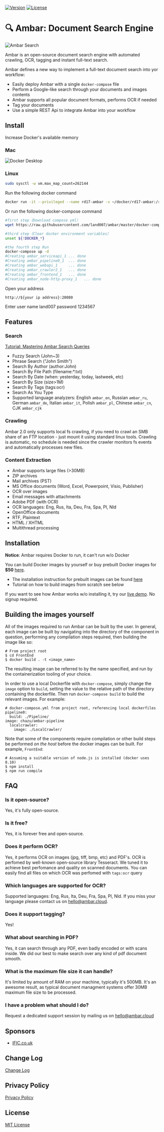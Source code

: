 [![Version](https://img.shields.io/badge/Version-v2.1.19-brightgreen.svg)](https://ambar.cloud)
[![License](https://img.shields.io/badge/License-MIT-blue.svg)](https://github.com/RD17/ambar/blob/master/License.txt)

:mag: Ambar: Document Search Engine
================================

![Ambar Search](https://ambar.cloud/img/search.gif)

Ambar is an open-source document search engine with automated crawling, OCR, tagging and instant full-text search.

Ambar defines a new way to implement a full-text document search into yor workflow:
- Easily deploy Ambar with a single `docker-compose` file
- Perform a Google-like search through your documents and images contents
- Ambar supports all popular document formats, performs OCR if needed
- Tag your documents
- Use a simple REST Api to integrate Ambar into your workflow

## Install

Increase Docker's available memory

### Mac

![Docker Desktop](https://raw.githubusercontent.com/land007/ambar/master/image/087F8C40-A159-4E7B-B0CC-F658C769DEBF.png)

### Linux

```bash
sudo sysctl -w vm.max_map_count=262144
```

Run the following docker command

```bash
docker run -it --privileged --name rd17-ambar -v ~/docker/rd17-ambar:/root/docker -p 20080:20080 -p 20022:20022 land007/rd17-ambar:latest
```

Or run the following docker-compose command

```bash
#first step（Download compose yml）
wget https://raw.githubusercontent.com/land007/ambar/master/docker-compose.yml

#third step（Clear docker environment variables）
unset ${!DOCKER_*}

#the fourth step Run
docker-compose up -d
#Creating ambar_serviceapi_1 ... done
#Creating ambar_pipeline0_1  ... done
#Creating ambar_webapi_1     ... done
#Creating ambar_crawler2_1   ... done
#Creating ambar_frontend_1   ... done
#Creating ambar_node-http-proxy_1   ... done
```

Open your address


```
http://${your ip address}:20080
```

Enter user name land007 password 1234567


## Features

### Search
[Tutorial: Mastering Ambar Search Queries](https://ambar.cloud/blog/2017/03/24/mastering-search-queries/)

* Fuzzy Search (John~3)
* Phrase Search ("John Smith")
* Search By Author (author:John)
* Search By File Path (filename:\*.txt)
* Search By Date (when: yesterday, today, lastweek, etc)
* Search By Size (size>1M)
* Search By Tags (tags:ocr)
* Search As You Type
* Supported language analyzers: English `ambar_en`, Russian `ambar_ru`, German `ambar_de`, Italian `ambar_it`, Polish `ambar_pl`, Chinese `ambar_cn`, CJK `ambar_cjk`

### Crawling

Ambar 2.0 only supports local fs crawling, if you need to crawl an SMB share of an FTP location - just mount it using standard linux tools.
Crawling is automatic, no schedule is needed since the crawler monitors fs events and automatically processes new files.

### Content Extraction

* Ambar supports large files (>30MB)
* ZIP archives
* Mail archives (PST)
* MS Office documents (Word, Excel, Powerpoint, Visio, Publisher)
* OCR over images
* Email messages with attachments
* Adobe PDF (with OCR)
* OCR languages: Eng, Rus, Ita, Deu, Fra, Spa, Pl, Nld
* OpenOffice documents
* RTF, Plaintext
* HTML / XHTML
* Multithread processing

## Installation

**Notice**: Ambar requires Docker to run, it can't run w/o Docker

You can build Docker images by yourself or buy prebuilt Docker images for **$50** [here](https://ambar.cloud/pricing/).

* The installation instruction for prebuilt images can be found [here](https://ambar.cloud/docs/installation/)
* Tutorial on how to build images from scratch see below

If you want to see how Ambar works w/o installing it, try our [live demo](https://app.ambar.cloud/). No signup required.

## Building the images yourself

All of the images required to run Ambar can be built by the user. In general, each image can be built by navigating into the directory of the component in question, performing any compilation steps required, then building the image like so:

```
# From project root
$ cd FrontEnd
$ docker build . -t <image_name>
```

The resulting image can be referred to by the name specified, and run by the containerization tooling of your choice.

In order to use a local Dockerfile with `docker-compose`, simply change the `image` option to `build`, setting the value to the relative path of the directory containing the dockerfile. Then run `docker-compose build` to build the relevant images. For example:

```
# docker-compose.yml from project root, referencing local dockerfiles
pipeline0:
  build: ./Pipeline/
image: chazu/ambar-pipeline
  localcrawler:
    image: ./LocalCrawler/
```

Note that some of the components require compilation or other build steps be performed _on the host_ before the docker images can be built. For example, `FrontEnd`:

```
# Assuming a suitable version of node.js is installed (docker uses 8.10)
$ npm install
$ npm run compile
```

## FAQ
### Is it open-source?
Yes, it's fully open-source.

### Is it free?
Yes, it is forever free and open-source.

### Does it perform OCR? 
Yes, it performs OCR on images (jpg, tiff, bmp, etc) and PDF's. OCR is perfomed by well-known open-source library Tesseract. We tuned it to achieve best perfomance and quality on scanned documents. You can easily find all files on which OCR was perfomed with `tags:ocr` query

### Which languages are supported for OCR?
Supported languages: Eng, Rus, Ita, Deu, Fra, Spa, Pl, Nld.
If you miss your language please contact us on hello@ambar.cloud.

### Does it support tagging?
Yes!

### What about searching in PDF?
Yes, it can search through any PDF, even badly encoded or with scans inside. We did our best to make search over any kind of pdf document smooth.

### What is the maximum file size it can handle?
It's limited by amount of RAM on your machine, typically it's 500MB. It's an awesome result, as typical document managment systems offer 30MB maximum file size to be processed.  

### I have a problem what should I do?
Request a dedicated support session by mailing us on hello@ambar.cloud

## Sponsors

- [IFIC.co.uk](http://www.ific.co.uk/)

## Change Log
[Change Log](https://github.com/RD17/ambar/blob/master/CHANGELOG.md)

## Privacy Policy
[Privacy Policy](https://github.com/RD17/ambar/blob/master/privacy-policy.md)

## License
[MIT License](https://github.com/RD17/ambar/blob/master/license.txt)


